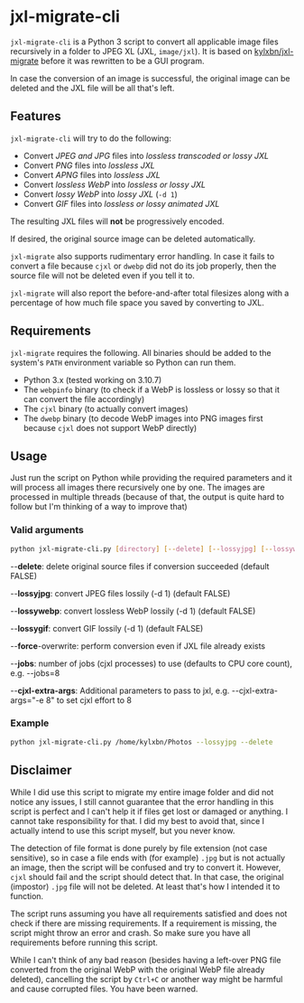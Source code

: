 # jxl-migrate-cli

`jxl-migrate-cli` is a Python 3 script to convert all applicable image files recursively in a folder to JPEG XL (JXL, `image/jxl`).
It is based on [kylxbn/jxl-migrate](https://github.com/kylxbn/jxl-migrate) before it was rewritten to be a GUI program.

In case the conversion of an image is successful, the original image can be deleted and the JXL file will be all that's left.

## Features

`jxl-migrate-cli` will try to do the following:

* Convert *JPEG and JPG* files into *lossless transcoded or lossy JXL*
* Convert *PNG* files into *lossless JXL*
* Convert *APNG* files into *lossless JXL*
* Convert *lossless WebP* into *lossless or lossy JXL*
* Convert *lossy WebP* into *lossy JXL* (`-d 1`)
* Convert *GIF* files into *lossless or lossy animated JXL*

The resulting JXL files will **not** be progressively encoded.

If desired, the original source image can be deleted automatically.

`jxl-migrate` also supports rudimentary error handling. In case it fails to convert a file because `cjxl` or `dwebp` did not do its job properly, then the source file will not be deleted even if you tell it to.

`jxl-migrate` will also report the before-and-after total filesizes along with a percentage of how much file space you saved by converting to JXL.

## Requirements

`jxl-migrate` requires the following. All binaries should be added to the system's `PATH` environment variable so Python can run them.

* Python 3.x (tested working on 3.10.7)
* The `webpinfo` binary (to check if a WebP is lossless or lossy so that it can convert the file accordingly)
* The `cjxl` binary (to actually convert images)
* The `dwebp` binary (to decode WebP images into PNG images first because `cjxl` does not support WebP directly)

## Usage

Just run the script on Python while providing the required parameters and it will process all images there recursively one by one. The images are processed in multiple threads (because of that, the output is quite hard to follow but I'm thinking of a way to improve that)

### Valid arguments

```sh
python jxl-migrate-cli.py [directory] [--delete] [--lossyjpg] [--lossywebp] [--lossygif]
```

--**delete**: delete original source files if conversion succeeded (default FALSE)

--**lossyjpg**: convert JPEG files lossily (-d 1) (default FALSE)

--**lossywebp**: convert lossless WebP lossily (-d 1) (default FALSE)

--**lossygif**: convert GIF lossily (-d 1) (default FALSE)

--**force**-overwrite: perform conversion even if JXL file already exists

--**jobs**: number of jobs (cjxl processes) to use (defaults to CPU core count), e.g. --jobs=8

--**cjxl-extra-args**: Additional parameters to pass to jxl, e.g. --cjxl-extra-args="-e 8" to set cjxl effort to 8

### Example

```sh
python jxl-migrate-cli.py /home/kylxbn/Photos --lossyjpg --delete
```


## Disclaimer

While I did use this script to migrate my entire image folder and did not notice any issues, I still cannot guarantee that the error handling in this script is perfect and I can't help it if files get lost or damaged or anything. I cannot take responsibility for that. I did my best to avoid that, since I actually intend to use this script myself, but you never know.

The detection of file format is done purely by file extension (not case sensitive), so in case a file ends with (for example) `.jpg` but is not actually an image, then the script will be confused and try to convert it. However, `cjxl` should fail and the script should detect that. In that case, the original (impostor) `.jpg` file will not be deleted. At least that's how I intended it to function.

The script runs assuming you have all requirements satisfied and does not check if there are missing requirements. If a requirement is missing, the script might throw an error and crash. So make sure you have all requirements before running this script.

While I can't think of any bad reason (besides having a left-over PNG file converted from the original WebP with the original WebP file already deleted), cancelling the script by `Ctrl+C` or another way might be harmful and cause corrupted files. You have been warned.

